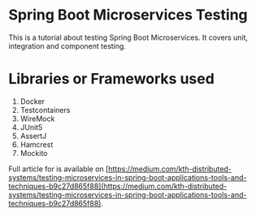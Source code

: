# Spring Boot Microservices Testing
This is a tutorial about testing Spring Boot Microservices. It covers unit, integration and component testing.

# Libraries or Frameworks used
1. Docker
2. Testcontainers
3. WireMock
4. JUnit5
5. AssertJ
6. Hamcrest
7. Mockito

Full article for is available on [https://medium.com/kth-distributed-systems/testing-microservices-in-spring-boot-applications-tools-and-techniques-b9c27d865f88](https://medium.com/kth-distributed-systems/testing-microservices-in-spring-boot-applications-tools-and-techniques-b9c27d865f88).



